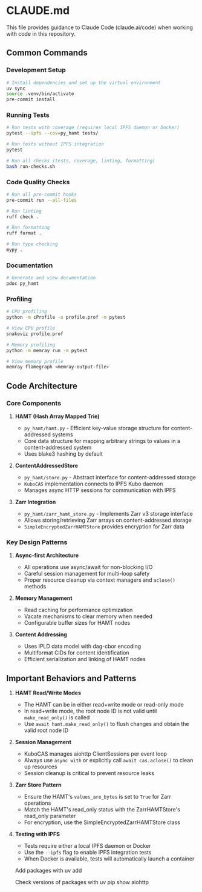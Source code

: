 # CLAUDE.md

This file provides guidance to Claude Code (claude.ai/code) when working with code in this repository.

## Common Commands

### Development Setup
```bash
# Install dependencies and set up the virtual environment
uv sync
source .venv/bin/activate
pre-commit install
```

### Running Tests
```bash
# Run tests with coverage (requires local IPFS daemon or Docker)
pytest --ipfs --cov=py_hamt tests/

# Run tests without IPFS integration
pytest

# Run all checks (tests, coverage, linting, formatting)
bash run-checks.sh
```

### Code Quality Checks
```bash
# Run all pre-commit hooks
pre-commit run --all-files

# Run linting
ruff check .

# Run formatting
ruff format .

# Run type checking
mypy .
```

### Documentation
```bash
# Generate and view documentation
pdoc py_hamt
```

### Profiling
```bash
# CPU profiling
python -m cProfile -o profile.prof -m pytest

# View CPU profile
snakeviz profile.prof

# Memory profiling
python -m memray run -m pytest

# View memory profile
memray flamegraph <memray-output-file>
```

## Code Architecture

### Core Components

1. **HAMT (Hash Array Mapped Trie)**
   - `py_hamt/hamt.py` - Efficient key-value storage structure for content-addressed systems
   - Core data structure for mapping arbitrary strings to values in a content-addressed system
   - Uses blake3 hashing by default

2. **ContentAddressedStore**
   - `py_hamt/store.py` - Abstract interface for content-addressed storage
   - `KuboCAS` implementation connects to IPFS Kubo daemon
   - Manages async HTTP sessions for communication with IPFS

3. **Zarr Integration**
   - `py_hamt/zarr_hamt_store.py` - Implements Zarr v3 storage interface
   - Allows storing/retrieving Zarr arrays on content-addressed storage
   - `SimpleEncryptedZarrHAMTStore` provides encryption for Zarr data

### Key Design Patterns

1. **Async-first Architecture**
   - All operations use async/await for non-blocking I/O
   - Careful session management for multi-loop safety
   - Proper resource cleanup via context managers and `aclose()` methods

2. **Memory Management**
   - Read caching for performance optimization
   - Vacate mechanisms to clear memory when needed
   - Configurable buffer sizes for HAMT nodes

3. **Content Addressing**
   - Uses IPLD data model with dag-cbor encoding
   - Multiformat CIDs for content identification
   - Efficient serialization and linking of HAMT nodes

## Important Behaviors and Patterns

1. **HAMT Read/Write Modes**
   - The HAMT can be in either read+write mode or read-only mode
   - In read+write mode, the root node ID is not valid until `make_read_only()` is called
   - Use `await hamt.make_read_only()` to flush changes and obtain the valid root node ID

2. **Session Management**
   - KuboCAS manages aiohttp ClientSessions per event loop
   - Always use `async with` or explicitly call `await cas.aclose()` to clean up resources
   - Session cleanup is critical to prevent resource leaks

3. **Zarr Store Pattern**
   - Ensure the HAMT's `values_are_bytes` is set to `True` for Zarr operations
   - Match the HAMT's read_only status with the ZarrHAMTStore's read_only parameter
   - For encryption, use the SimpleEncryptedZarrHAMTStore class

4. **Testing with IPFS**
   - Tests require either a local IPFS daemon or Docker
   - Use the `--ipfs` flag to enable IPFS integration tests
   - When Docker is available, tests will automatically launch a container


   Add packages with
   uv add

   Check versions of packages with
   uv pip show aiohttp
